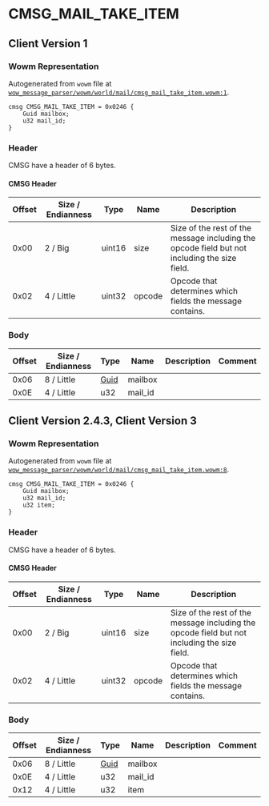 # CMSG_MAIL_TAKE_ITEM

## Client Version 1

### Wowm Representation

Autogenerated from `wowm` file at [`wow_message_parser/wowm/world/mail/cmsg_mail_take_item.wowm:1`](https://github.com/gtker/wow_messages/tree/main/wow_message_parser/wowm/world/mail/cmsg_mail_take_item.wowm#L1).
```rust,ignore
cmsg CMSG_MAIL_TAKE_ITEM = 0x0246 {
    Guid mailbox;
    u32 mail_id;
}
```
### Header

CMSG have a header of 6 bytes.

#### CMSG Header

| Offset | Size / Endianness | Type   | Name   | Description |
| ------ | ----------------- | ------ | ------ | ----------- |
| 0x00   | 2 / Big           | uint16 | size   | Size of the rest of the message including the opcode field but not including the size field.|
| 0x02   | 4 / Little        | uint32 | opcode | Opcode that determines which fields the message contains.|

### Body

| Offset | Size / Endianness | Type | Name | Description | Comment |
| ------ | ----------------- | ---- | ---- | ----------- | ------- |
| 0x06 | 8 / Little | [Guid](../types/packed-guid.md) | mailbox |  |  |
| 0x0E | 4 / Little | u32 | mail_id |  |  |

## Client Version 2.4.3, Client Version 3

### Wowm Representation

Autogenerated from `wowm` file at [`wow_message_parser/wowm/world/mail/cmsg_mail_take_item.wowm:8`](https://github.com/gtker/wow_messages/tree/main/wow_message_parser/wowm/world/mail/cmsg_mail_take_item.wowm#L8).
```rust,ignore
cmsg CMSG_MAIL_TAKE_ITEM = 0x0246 {
    Guid mailbox;
    u32 mail_id;
    u32 item;
}
```
### Header

CMSG have a header of 6 bytes.

#### CMSG Header

| Offset | Size / Endianness | Type   | Name   | Description |
| ------ | ----------------- | ------ | ------ | ----------- |
| 0x00   | 2 / Big           | uint16 | size   | Size of the rest of the message including the opcode field but not including the size field.|
| 0x02   | 4 / Little        | uint32 | opcode | Opcode that determines which fields the message contains.|

### Body

| Offset | Size / Endianness | Type | Name | Description | Comment |
| ------ | ----------------- | ---- | ---- | ----------- | ------- |
| 0x06 | 8 / Little | [Guid](../types/packed-guid.md) | mailbox |  |  |
| 0x0E | 4 / Little | u32 | mail_id |  |  |
| 0x12 | 4 / Little | u32 | item |  |  |

